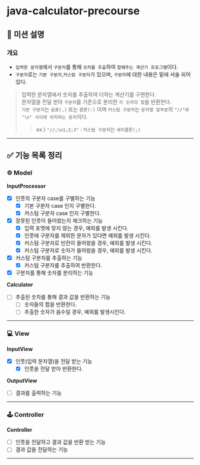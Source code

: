 # java-calculator-precourse

## 🚀 미션 설명

### 개요

- `입력한 문자열`에서 `구분자`를 통해 `숫자를 추출`하여
  `합해주는 계산기 프로그램`이다.
- `구분자`로는 `기본 구분자`,`커스텀 구분자`가 있으며, `구분자`에 대한 내용은
  밑에 서술 되어있다.

> 입력한 문자열에서 숫자를 추출하여 더하는 계산기를 구현한다.  
> 문자열을 전달 받아 `구분자`를 기준으로 분리한 `각 숫자의 합`을 반환한다.  
> `기본 구분자`는 `쉼표(,)` 또는 `콜론(:)` 이며 `커스텀 구분자`는 `문자열 앞부분`의
> `"//"와 "\n" 사이에 위치하는 문자`이다.
>> ex ) `"//;\n1;2;3"` : `커스텀 구분자`는 `세미콜론(;)`
---

## ✅ 기능 목록 정리

### **⚙️ Model**

**InputProcessor**

- [x]  인풋의 구분자 case를 구별하는 기능
    - [x]  기본 구분자 case 인지 구별한다.
    - [x]  커스텀 구분자 case 인지 구별한다.
- [x]  잘못된 인풋이 들어왔는지 체크하는 기능
    - [x]  입력 포맷에 맞지 않는 경우, 예외를 발생 시킨다.
    - [x]  인풋에 구분자를 제외한 문자가 있다면 예외를 발생 시킨다.
    - [x]  커스텀 구분자로 빈칸이 들어왔을 경우, 예외를 발생 시킨다.
    - [x]  커스텀 구분자로 숫자가 들어왔을 경우, 예외를 발생 시킨다.
- [x]  커스텀 구분자를 추출하는 기능
    - [x]  커스텀 구분자를 추출하여 반환한다.
- [x]  구분자를 통해 숫자를 분리하는 기능

**Calculator**

- [ ]  추출된 숫자를 통해 결과 값을 반환하는 기능
    - [ ]  숫자들의 합을 반환한다.
    - [ ]  추출한 숫자가 음수일 경우, 예외를 발생시킨다.

---

### **💻 View**

**InputView**

- [x]  인풋(입력 문자열)을 전달 받는 기능
    - [x] 인풋을 전달 받아 반환한다.

**OutputView**

- [ ]  결과를 출력하는 기능

---

### **🕹️ Controller**

**Controller**

- [ ]  인풋을 전달하고 결과 값을 반환 받는 기능
- [ ]  결과 값을 전달하는 기능

---